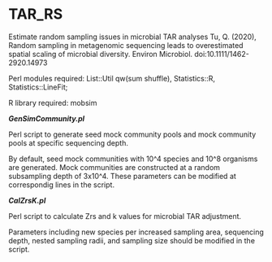 # TAR_RS
Estimate random sampling issues in microbial TAR analyses
Tu, Q. (2020), Random sampling in metagenomic sequencing leads to overestimated spatial scaling of microbial diversity. Environ Microbiol. doi:10.1111/1462-2920.14973


Perl modules required: List::Util qw(sum shuffle), Statistics::R, Statistics::LineFit;

R library required: mobsim

<b><i>GenSimCommunity.pl</i></b>

Perl script to generate seed mock community pools and mock community pools at specific sequencing depth. 

By default, seed mock communities with 10^4 species and 10^8 organisms are generated. Mock communities are constructed at a random subsampling depth of 3x10^4. These parameters can be modified at correspondig lines in the script. 

<b><i>CalZrsK.pl</i></b>

Perl script to calculate Zrs and k values for microbial TAR adjustment. 

Parameters including new species per increased sampling area, sequencing depth, nested sampling radii, and sampling size should be modified in the script. 

